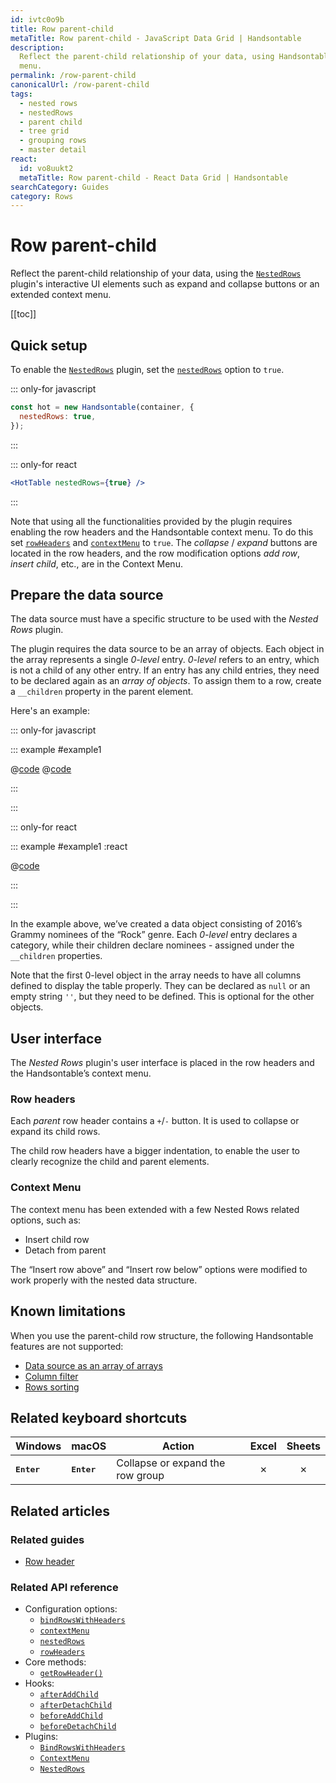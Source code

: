 ```yaml
---
id: ivtc0o9b
title: Row parent-child
metaTitle: Row parent-child - JavaScript Data Grid | Handsontable
description:
  Reflect the parent-child relationship of your data, using Handsontable's interactive UI elements such as expand and collapse buttons or an extended context
  menu.
permalink: /row-parent-child
canonicalUrl: /row-parent-child
tags:
  - nested rows
  - nestedRows
  - parent child
  - tree grid
  - grouping rows
  - master detail
react:
  id: vo8uukt2
  metaTitle: Row parent-child - React Data Grid | Handsontable
searchCategory: Guides
category: Rows
---
```


# Row parent-child

Reflect the parent-child relationship of your data, using the [`NestedRows`](@/api/nestedRows.md) plugin's interactive UI elements such as expand and collapse
buttons or an extended context menu.

[[toc]]

## Quick setup

To enable the [`NestedRows`](@/api/nestedRows.md) plugin, set the [`nestedRows`](@/api/options.md#nestedrows) option to `true`.

::: only-for javascript

```js
const hot = new Handsontable(container, {
  nestedRows: true,
});
```

:::

::: only-for react

```jsx
<HotTable nestedRows={true} />
```

:::

Note that using all the functionalities provided by the plugin requires enabling the row headers and the Handsontable context menu. To do this set
[`rowHeaders`](@/api/options.md#rowheaders) and [`contextMenu`](@/api/options.md#contextmenu) to `true`. The _collapse_ / _expand_ buttons are located in the
row headers, and the row modification options _add row_, _insert child_, etc., are in the Context Menu.

## Prepare the data source

The data source must have a specific structure to be used with the _Nested Rows_ plugin.

The plugin requires the data source to be an array of objects. Each object in the array represents a single _0-level_ entry. _0-level_ refers to an entry, which
is not a child of any other entry. If an entry has any child entries, they need to be declared again as an _array of objects_. To assign them to a row, create a
`__children` property in the parent element.

Here's an example:

::: only-for javascript

::: example #example1

@[code](@/content/guides/rows/row-parent-child/javascript/example1.js)
@[code](@/content/guides/rows/row-parent-child/javascript/example1.ts)

:::

:::

::: only-for react

::: example #example1 :react

@[code](@/content/guides/rows/row-parent-child/react/example1.jsx)

:::

:::

In the example above, we’ve created a data object consisting of 2016’s Grammy nominees of the “Rock” genre. Each _0-level_ entry declares a category, while
their children declare nominees - assigned under the `__children` properties.

Note that the first 0-level object in the array needs to have all columns defined to display the table properly. They can be declared as `null` or an empty
string `''`, but they need to be defined. This is optional for the other objects.

## User interface

The _Nested Rows_ plugin's user interface is placed in the row headers and the Handsontable’s context menu.

### Row headers

Each _parent_ row header contains a `+`/`-` button. It is used to collapse or expand its child rows.

The child row headers have a bigger indentation, to enable the user to clearly recognize the child and parent elements.

### Context Menu

The context menu has been extended with a few Nested Rows related options, such as:

- Insert child row
- Detach from parent

The “Insert row above” and “Insert row below” options were modified to work properly with the nested data structure.

## Known limitations

When you use the parent-child row structure, the following Handsontable features are not supported:

- [Data source as an array of arrays](@/guides/getting-started/binding-to-data/binding-to-data.md#array-of-arrays)
- [Column filter](@/guides/columns/column-filter/column-filter.md)
- [Rows sorting](@/guides/rows/rows-sorting/rows-sorting.md)

## Related keyboard shortcuts

| Windows              | macOS                | Action                           |  Excel  | Sheets  |
| -------------------- | -------------------- | -------------------------------- | :-----: | :-----: |
| <kbd>**Enter**</kbd> | <kbd>**Enter**</kbd> | Collapse or expand the row group | &cross; | &cross; |

## Related articles

### Related guides

<div class="boxes-list gray">

- [Row header](@/guides/rows/row-header/row-header.md)

</div>

### Related API reference

- Configuration options:
  - [`bindRowsWithHeaders`](@/api/options.md#bindrowswithheaders)
  - [`contextMenu`](@/api/options.md#contextmenu)
  - [`nestedRows`](@/api/options.md#nestedrows)
  - [`rowHeaders`](@/api/options.md#rowheaders)
- Core methods:
  - [`getRowHeader()`](@/api/core.md#getrowheader)
- Hooks:
  - [`afterAddChild`](@/api/hooks.md#afteraddchild)
  - [`afterDetachChild`](@/api/hooks.md#afterdetachchild)
  - [`beforeAddChild`](@/api/hooks.md#beforeaddchild)
  - [`beforeDetachChild`](@/api/hooks.md#beforedetachchild)
- Plugins:
  - [`BindRowsWithHeaders`](@/api/bindRowsWithHeaders.md)
  - [`ContextMenu`](@/api/contextMenu.md)
  - [`NestedRows`](@/api/nestedRows.md)

